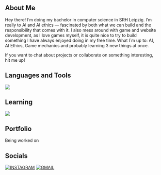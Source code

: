 ## About Me
Hey there! 
I’m doing my bachelor in computer science in SRH Leipzig. I’m really to AI and AI ethics — fascinated by both what we can build and the responsibility that comes with it.
I also mess around with game and website development, as I love games myself, it is quite nice to try to build something I have always enjoyed doing in my free time.
What I´m up to: AI, AI Ethics, Game mechanics and probably learning 3 new things at once.

If you want to chat about projects or collaborate on something interesting, hit me up!

## Languages and Tools
<img src="https://skillicons.dev/icons?i=c,cs,cpp,github,git,python, bash" />

## Learning
<img src="https://skillicons.dev/icons?i=html,css,js" />

## Portfolio
Being worked on

## Socials
[![INSTAGRAM](https://skillicons.dev/icons?i=instagram)](https://www.instagram.com/lucca_mourarantes/)
[![GMAIL](https://skillicons.dev/icons?i=gmail)](mailto:luccamoura101@gmail.com)
